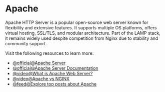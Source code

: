 # Apache

Apache HTTP Server is a popular open-source web server known for flexibility and extensive features. It supports multiple OS platforms, offers virtual hosting, SSL/TLS, and modular architecture. Part of the LAMP stack, it remains widely used despite competition from Nginx due to stability and community support.

Visit the following resources to learn more:

- [@official@Apache Server](https://httpd.apache.org/)
- [@official@Apache Server Documentation](https://httpd.apache.org/docs/2.4/)
- [@video@What is Apache Web Server?](https://www.youtube.com/watch?v=kaaenHXO4t4)
- [@video@Apache vs NGINX](https://www.youtube.com/watch?v=9nyiY-psbMs)
- [@feed@Explore top posts about Apache](https://app.daily.dev/tags/apache?ref=roadmapsh)
